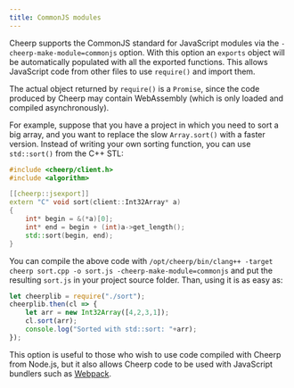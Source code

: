 ```yaml
---
title: CommonJS modules
---
```


Cheerp supports the CommonJS standard for JavaScript modules via the `-cheerp-make-module=commonjs` option.
With this option an `exports` object will be automatically populated with all the exported functions.
This allows JavaScript code from other files to use `require()` and import them.

The actual object returned by `require()` is a `Promise`, since the code produced by Cheerp may contain WebAssembly (which is only loaded and compiled asynchronously).

For example, suppose that you have a project in which you need to sort a big array, and you want to replace the slow `Array.sort()` with a faster version. Instead of writing your own sorting function, you can use `std::sort()` from the C++ STL:

```c++
#include <cheerp/client.h>
#include <algorithm>

[[cheerp::jsexport]]
extern "C" void sort(client::Int32Array* a)
{
	int* begin = &(*a)[0];
	int* end = begin + (int)a->get_length();
	std::sort(begin, end);
}
```

You can compile the above code with `/opt/cheerp/bin/clang++ -target cheerp sort.cpp -o sort.js -cheerp-make-module=commonjs` and put the resulting `sort.js` in your project source folder.
Than, using it is as easy as:
```js
let cheerplib = require("./sort");
cheerplib.then(cl => {
	let arr = new Int32Array([4,2,3,1]);
	cl.sort(arr);
	console.log("Sorted with std::sort: "+arr);
});
```

This option is useful to those who wish to use code compiled with Cheerp from Node.js, but it also allows Cheerp code to be used with JavaScript bundlers such as [Webpack](https://webpack.js.org/).
